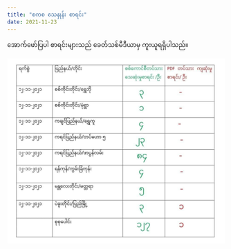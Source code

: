 ```yaml
---
title: "စကစ သေနှုန်း စာရင်း"
date: 2021-11-23
---
```

အောက်ဖော်ပြပါ စာရင်းများသည် ခေတ်သစ်မီဒီယာမှ ကူးယူရရှိပါသည်။

![2021-11-12](_images/casualties/2021-11-12.jpg)

